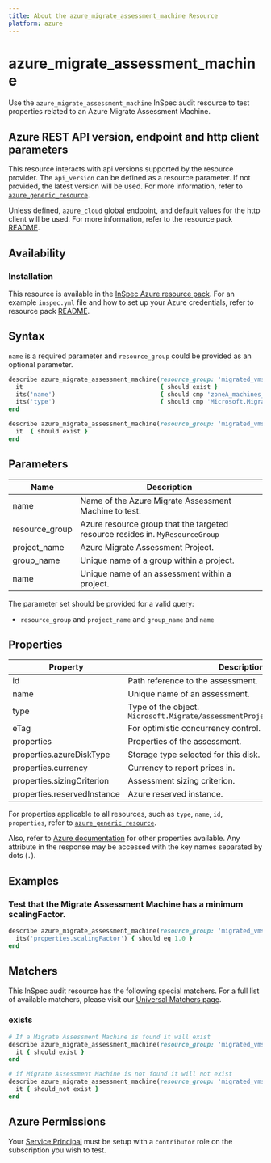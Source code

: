```yaml
---
title: About the azure_migrate_assessment_machine Resource
platform: azure
---
```


# azure_migrate_assessment_machine

Use the `azure_migrate_assessment_machine` InSpec audit resource to test properties related to an Azure Migrate Assessment Machine.

## Azure REST API version, endpoint and http client parameters

This resource interacts with api versions supported by the resource provider.
The `api_version` can be defined as a resource parameter.
If not provided, the latest version will be used.
For more information, refer to [`azure_generic_resource`](azure_generic_resource.md).

Unless defined, `azure_cloud` global endpoint, and default values for the http client will be used.
For more information, refer to the resource pack [README](../../README.md).

## Availability

### Installation

This resource is available in the [InSpec Azure resource pack](https://github.com/inspec/inspec-azure).
For an example `inspec.yml` file and how to set up your Azure credentials, refer to resource pack [README](../../README.md#Service-Principal).

## Syntax

`name` is a required parameter and `resource_group` could be provided as an optional parameter.

```ruby
describe azure_migrate_assessment_machine(resource_group: 'migrated_vms', project_name: 'zoneA_migrate_assessment_project', group_name: 'zoneA_machines_group', name: 'zoneA_machines_migrate_assessment') do
  it                                      { should exist }
  its('name')                             { should cmp 'zoneA_machines_migrate_assessment' }
  its('type')                             { should cmp 'Microsoft.Migrate/assessmentprojects/groups/assessments' }
end
```

```ruby
describe azure_migrate_assessment_machine(resource_group: 'migrated_vms', project_name: 'zoneA_migrate_assessment_project', group_name: 'zoneA_machines_group', name: 'zoneA_machines_migrate_assessment') do
  it  { should exist }
end
```
## Parameters

| Name           | Description                                                                      |
|----------------|----------------------------------------------------------------------------------|
| name           | Name of the Azure Migrate Assessment Machine to test.                                   |
| resource_group | Azure resource group that the targeted resource resides in. `MyResourceGroup`    |
| project_name   | Azure Migrate Assessment Project.                                                |
| group_name     | Unique name of a group within a project.                                         |
| name           | Unique name of an assessment within a project.                                   |

The parameter set should be provided for a valid query:
- `resource_group` and `project_name` and `group_name` and `name`

## Properties

| Property                      | Description                                                      |
|-------------------------------|------------------------------------------------------------------|
| id                            | Path reference to the assessment.                                |
| name                          | Unique name of an assessment.                                    |
| type                          | Type of the object. `Microsoft.Migrate/assessmentProjects/groups/assessments` |
| eTag                          | For optimistic concurrency control.                              |
| properties                    | Properties of the assessment.                                    |
| properties.azureDiskType      | Storage type selected for this disk.                             |
| properties.currency           | Currency to report prices in.                                    |
| properties.sizingCriterion    | Assessment sizing criterion.                                     |
| properties.reservedInstance   | Azure reserved instance.                                         |


For properties applicable to all resources, such as `type`, `name`, `id`, `properties`, refer to [`azure_generic_resource`](azure_generic_resource.md#properties).

Also, refer to [Azure documentation](https://docs.microsoft.com/en-us/rest/api/migrate/assessment/assessments/get) for other properties available.
Any attribute in the response may be accessed with the key names separated by dots (`.`).

## Examples

### Test that the Migrate Assessment Machine has a minimum scalingFactor.

```ruby
describe azure_migrate_assessment_machine(resource_group: 'migrated_vms', project_name: 'zoneA_migrate_assessment_project', group_name: 'zoneA_machines_group', name: 'zoneA_machines_migrate_assessment') do
  its('properties.scalingFactor') { should eq 1.0 }
end
```

## Matchers

This InSpec audit resource has the following special matchers. For a full list of available matchers, please visit our [Universal Matchers page](/inspec/matchers/).

### exists

```ruby
# If a Migrate Assessment Machine is found it will exist
describe azure_migrate_assessment_machine(resource_group: 'migrated_vms', project_name: 'zoneA_migrate_assessment_project', group_name: 'zoneA_machines_group', name: 'zoneA_machines_migrate_assessment') do
  it { should exist }
end

# if Migrate Assessment Machine is not found it will not exist
describe azure_migrate_assessment_machine(resource_group: 'migrated_vms', project_name: 'zoneA_migrate_assessment_project', group_name: 'zoneA_machines_group', name: 'zoneA_machines_migrate_assessment') do
  it { should_not exist }
end
```

## Azure Permissions

Your [Service Principal](https://docs.microsoft.com/en-us/azure/azure-resource-manager/resource-group-create-service-principal-portal) must be setup with a `contributor` role on the subscription you wish to test.